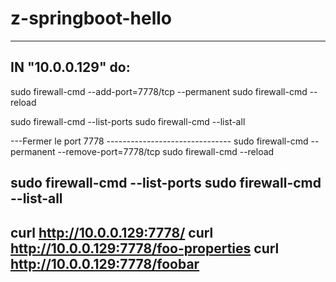 # z-springboot-hello
-----------------------------------------------------
IN "10.0.0.129" do:
-----------------------------------------------------
sudo firewall-cmd --add-port=7778/tcp --permanent
sudo firewall-cmd --reload

sudo firewall-cmd --list-ports
sudo firewall-cmd --list-all

---Fermer le port 7778 -------------------------------
sudo firewall-cmd --permanent --remove-port=7778/tcp
sudo firewall-cmd --reload

sudo firewall-cmd --list-ports
sudo firewall-cmd --list-all
-----------------------------------------------------

curl http://10.0.0.129:7778/
curl http://10.0.0.129:7778/foo-properties
curl http://10.0.0.129:7778/foobar
-----------------------------------------------------
